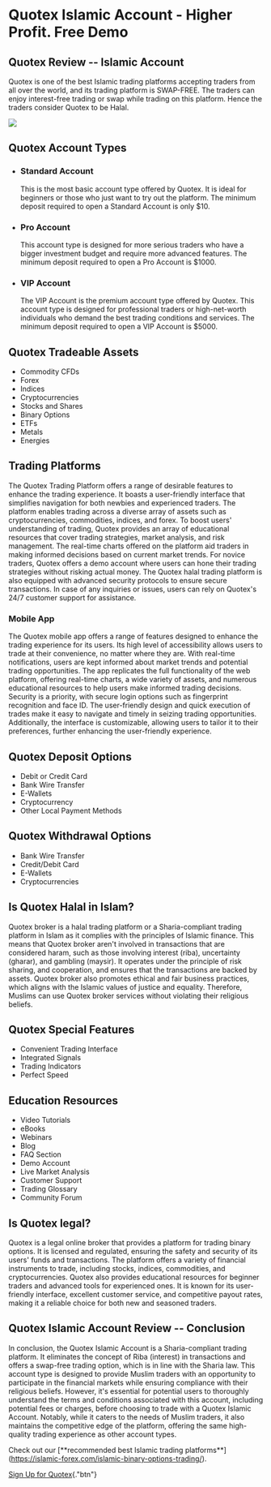 # Quotex Islamic Account - Higher Profit. Free Demo

## Quotex Review -- Islamic Account

Quotex is one of the best Islamic trading platforms accepting traders
from all over the world, and its trading platform is SWAP-FREE. The
traders can enjoy interest-free trading or swap while trading on this
platform. Hence the traders consider Quotex to be Halal.

[![](https://static.quotex.io/files/4_en/300_250.jpg)](https://traff.sbs/brokerqxlid)

## Quotex Account Types

-   ### Standard Account

    This is the most basic account type offered by Quotex. It is ideal
    for beginners or those who just want to try out the platform. The
    minimum deposit required to open a Standard Account is only \$10.

-   ### Pro Account

    This account type is designed for more serious traders who have a
    bigger investment budget and require more advanced features. The
    minimum deposit required to open a Pro Account is \$1000.

-   ### VIP Account

    The VIP Account is the premium account type offered by Quotex. This
    account type is designed for professional traders or high-net-worth
    individuals who demand the best trading conditions and services. The
    minimum deposit required to open a VIP Account is \$5000.

## Quotex Tradeable Assets

-   Commodity CFDs
-   Forex
-   Indices
-   Cryptocurrencies
-   Stocks and Shares
-   Binary Options
-   ETFs
-   Metals
-   Energies

## Trading Platforms

The Quotex Trading Platform offers a range of desirable features to
enhance the trading experience. It boasts a user-friendly interface that
simplifies navigation for both newbies and experienced traders. The
platform enables trading across a diverse array of assets such as
cryptocurrencies, commodities, indices, and forex. To boost users'
understanding of trading, Quotex provides an array of educational
resources that cover trading strategies, market analysis, and risk
management. The real-time charts offered on the platform aid traders in
making informed decisions based on current market trends. For novice
traders, Quotex offers a demo account where users can hone their trading
strategies without risking actual money. The Quotex halal trading
platform is also equipped with advanced security protocols to ensure
secure transactions. In case of any inquiries or issues, users can rely
on Quotex's 24/7 customer support for assistance.

### Mobile App

The Quotex mobile app offers a range of features designed to enhance the
trading experience for its users. Its high level of accessibility allows
users to trade at their convenience, no matter where they are. With
real-time notifications, users are kept informed about market trends and
potential trading opportunities. The app replicates the full
functionality of the web platform, offering real-time charts, a wide
variety of assets, and numerous educational resources to help users make
informed trading decisions. Security is a priority, with secure login
options such as fingerprint recognition and face ID. The user-friendly
design and quick execution of trades make it easy to navigate and timely
in seizing trading opportunities. Additionally, the interface is
customizable, allowing users to tailor it to their preferences, further
enhancing the user-friendly experience.

## Quotex Deposit Options

-   Debit or Credit Card
-   Bank Wire Transfer
-   E-Wallets
-   Cryptocurrency
-   Other Local Payment Methods

## Quotex Withdrawal Options

-   Bank Wire Transfer
-   Credit/Debit Card
-   E-Wallets
-   Cryptocurrencies

## Is Quotex Halal in Islam?

Quotex broker is a halal trading platform or a Sharia-compliant trading
platform in Islam as it complies with the principles of Islamic finance.
This means that Quotex broker aren't involved in transactions that are
considered haram, such as those involving interest (riba), uncertainty
(gharar), and gambling (maysir). It operates under the principle of risk
sharing, and cooperation, and ensures that the transactions are backed
by assets. Quotex broker also promotes ethical and fair business
practices, which aligns with the Islamic values of justice and equality.
Therefore, Muslims can use Quotex broker services without violating
their religious beliefs.

## Quotex Special Features

-   Convenient Trading Interface
-   Integrated Signals
-   Trading Indicators
-   Perfect Speed

## Education Resources

-   Video Tutorials
-   eBooks
-   Webinars
-   Blog
-   FAQ Section
-   Demo Account
-   Live Market Analysis
-   Customer Support
-   Trading Glossary
-   Community Forum

## Is Quotex legal?

Quotex is a legal online broker that provides a platform for trading
binary options. It is licensed and regulated, ensuring the safety and
security of its users' funds and transactions. The platform offers a
variety of financial instruments to trade, including stocks, indices,
commodities, and cryptocurrencies. Quotex also provides educational
resources for beginner traders and advanced tools for experienced ones.
It is known for its user-friendly interface, excellent customer service,
and competitive payout rates, making it a reliable choice for both new
and seasoned traders.

## Quotex Islamic Account Review -- Conclusion

In conclusion, the Quotex Islamic Account is a Sharia-compliant trading
platform. It eliminates the concept of Riba (interest) in transactions
and offers a swap-free trading option, which is in line with the Sharia
law. This account type is designed to provide Muslim traders with an
opportunity to participate in the financial markets while ensuring
compliance with their religious beliefs. However, it's essential for
potential users to thoroughly understand the terms and conditions
associated with this account, including potential fees or charges,
before choosing to trade with a Quotex Islamic Account. Notably, while
it caters to the needs of Muslim traders, it also maintains the
competitive edge of the platform, offering the same high-quality trading
experience as other account types. 

Check out our \[\*\*recommended best Islamic trading
platforms\*\*\](https://islamic-forex.com/islamic-binary-options-trading/).

[Sign Up for
Quotex](\%22https://traff.sbs/brokerqxsignup\%22){."btn"}

